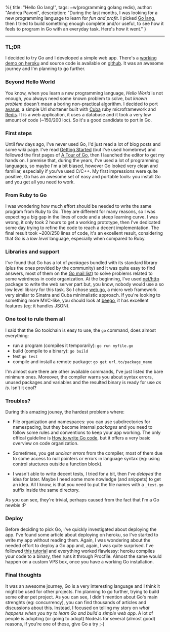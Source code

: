 %{
title: "Hello Go lang!",
tags: ~w(programming golang redis),
author: "Andrea Pavoni",
description: "During the last months, I was looking for a new programming language to learn for _fun and profit_. I picked [Go lang](http://golang.org), then I tried to build something enough complete and/or useful, to see how it feels to program in Go with an everyday task. Here's how it went."
}

---

### TL;DR

I decided to try Go and I developed a simple web app. There's a [working demo on heroku](http://goshort.herokuapp.com) and source code is available on [github](https://github.com/andreapavoni/goshort). It was an awesome journey and I'm planning to go further.

### Beyond Hello World

You know, when you learn a new programming language, _Hello World_ is not enough, you always need some known problem to solve, but _known problem_ doesn't mean a boring non-practical algorithm. I decided to port [avarus](https://github.com/andreapavoni/avarus), a simple Url shortener built with [Cuba](http://cuba.is) ruby microframework and [Redis](http://redis.io). It is a web application, it uses a database and it took a very low amount of code (~150/200 loc). So it's a good candidate to port in Go.

### First steps

Until few days ago, I've never used Go, I'd just read a lot of blog posts and some wiki page. I've read [Getting Started](http://golang.org/doc/install) (but I've used homebrew) and followed the first pages of [A Tour of Go](http://tour.golang.org/), then I launched the editor to get my hands on. I premise that, during the years, I've used a lot of programming languages, so maybe I'm a bit biased, however Go looked very clean and familiar, especially if you've used C/C++.
My first impressions were quite positive, Go has an awesome set of easy and portable tools: you install Go and you get all you need to work.

### From Ruby to Go

I was wondering how much effort should be needed to write the same program from Ruby to Go. They are different for many reasons, so I was expecting a big gap in the lines of code and a steep learning curve. I was wrong, it only took 2 hours to get a working prototype, then I've dedicated some day trying to refine the code to reach a decent implementation. The final result took ~200/250 lines of code, it's an excellent result, considering that Go is a _low level_ language, especially when compared to Ruby.

### Libraries and support

I've found that Go has a lot of _packages_ bundled with its standard library (plus the ones provided by the community) and it was quite easy to find answers, most of them on the [Go mail list](https://groups.google.com/forum/?fromgroups#!forum/golang-nuts)) to solve problems related to some weirdness in code organization.
At the beginning, I've used [net/http](http://golang.org/pkg/net/http/) package to write the web server part but, you know, nobody would use a so low level library for this task. So I chose [web.go](https://github.com/hoisie/web), a micro web framework very similar to Sinatra and Cuba minimalistic approach. If you're looking to something more MVC-like, you should look at [beego](https://github.com/astaxie/beego), it has excellent features (eg: it handles JSON).

### One tool to rule them all

I said that the Go toolchain is easy to use, the `go` command, does almost everything:

- run a program (compiles it temporarily): `go run myfile.go`
- build (compile to a binary): `go build`
- test `go test`
- compile and install a remote package: `go get url.to/package_name`

I'm almost sure there are other available commands, I've just listed the bare minimum ones. Moreover, the compiler warns you about syntax errors, unused packages and variables and the resulted binary is ready for use _as is_. Isn't it cool?

### Troubles?

During this amazing jouney, the hardest problems where:

- File organization and namespaces: you can use subdirectories for namespacing, but they become internal _packages_ and you need to follow some rules and conventions to keep your app working. The only offical guideline is [How to write Go code](http://golang.org/doc/code.html), but it offers a very basic overview on code organization.

- Sometimes, you get _unclear errors_ from the compiler, most of them due to some access to null pointers or errors in language syntax (eg: using control stuctures outside a function block).

- I wasn't able to write decent tests, I tried for a bit, then I've _delayed_ the idea for later. Maybe I need some more nowledge (and snippets) to get an idea. All I know, is that you need to put the file names with a `_test.go` suffix inside the same directory.

As you can see, they're trivial, perhaps caused from the fact that I'm a Go newbie :P

### Deploy

Before deciding to pick Go, I've quickly investigated about deploying the app. I've found some article about deploying on heroku, so I've started to write my app without reading them. Again, I was wondering about the needed effort to deploy a Go app and, again, I was quite surprised. I've followed [this tutorial](http://mmcgrana.github.io/2012/09/getting-started-with-go-on-heroku.html) and everything worked flawlessy: heroku compiles your code to a binary, then runs it through Procfile. Almost the same would happen on a custom VPS box, once you have a working Go installation.

### Final thoughts

It was an awesome journey, Go is a very interesting language and I think it might be used for other projects. I'm planning to go further, trying to build some other pet project. As you can see, I didn't mention about Go's main strenghts (eg: concurrency), you can find thousands of articles and discussions about this. Instead, I focused on telling my story on _what happens when you try to learn Go and build a simple web app_. A lot of people is adopting (or going to adopt) NodeJs for several (almost good) reasons, if you're one of these, give Go a try ;-)
